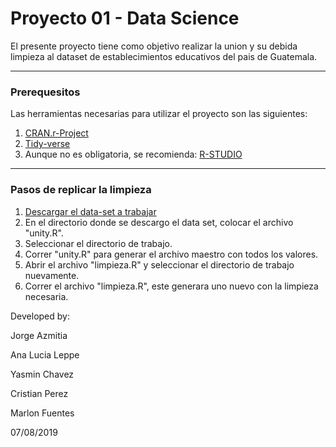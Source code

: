 # Proyecto 01 - Data Science

El presente proyecto tiene como objetivo realizar la union y su debida limpieza al dataset de establecimientos educativos del pais de Guatemala. 

___
### Prerequesitos

Las herramientas necesarias para utilizar el proyecto son las siguientes:
1. [CRAN.r-Project](https://cran.r-project.org/bin/windows/base/)
2. [Tidy-verse](https://www.tidyverse.org/)
3. Aunque no es obligatoria, se recomienda: [R-STUDIO](https://www.rstudio.com/)

___
### Pasos de replicar la limpieza

1. [Descargar el data-set a trabajar](http://www.mineduc.gob.gt/BUSCAESTABLECIMIENTO_GE/)
2. En el directorio donde se descargo el data set, colocar el archivo "unity.R".
3. Seleccionar el directorio de trabajo. 
4. Correr "unity.R" para generar el archivo maestro con todos los valores.
5. Abrir el archivo "limpieza.R" y seleccionar el directorio de trabajo nuevamente. 
6. Correr el archivo "limpieza.R", este generara uno nuevo con la limpieza necesaria.


Developed by:

Jorge Azmitia

Ana Lucia Leppe

Yasmin Chavez

Cristian Perez

Marlon Fuentes

07/08/2019

